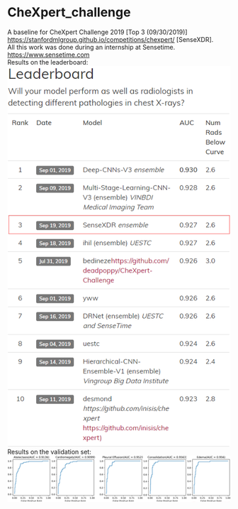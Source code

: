 # CheXpert_challenge
A baseline for CheXpert Challenge 2019 [Top 3 (09/30/2019)]  
https://stanfordmlgroup.github.io/competitions/chexpert/ [SenseXDR].  
All this work was done during an internship at Sensetime.  
https://www.sensetime.com  
Results on the leaderboard:  
![image](https://github.com/Luoxd1996/CheXpert_challenge/blob/master/leaderboard.png)  
Results on the validation set:  
![image](https://github.com/Luoxd1996/CheXpert_challenge/blob/master/validation_results.png)  

